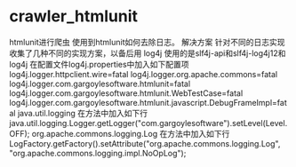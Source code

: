 # crawler_htmlunit
htmlunit进行爬虫
  使用到htmlunit如何去除日志。
      解决方案
      针对不同的日志实现收集了几种不同的实现方案，以备后用
      log4j
      使用的是slf4j-api和slf4j-log4j12和log4j
      在配置文件log4j.properties中加入如下配置项
          log4j.logger.httpclient.wire=fatal
          log4j.logger.org.apache.commons=fatal
          log4j.logger.com.gargoylesoftware.htmlunit=fatal
          log4j.logger.com.gargoylesoftware.htmlunit.WebTestCase=fatal
          log4j.logger.com.gargoylesoftware.htmlunit.javascript.DebugFrameImpl=fatal
      java.util.logging
      在方法中加入如下行
          java.util.logging.Logger.getLogger("com.gargoylesoftware").setLevel(Level.OFF); 
      org.apache.commons.logging.Log
      在方法中加入如下行
          LogFactory.getFactory().setAttribute("org.apache.commons.logging.Log", "org.apache.commons.logging.impl.NoOpLog");
